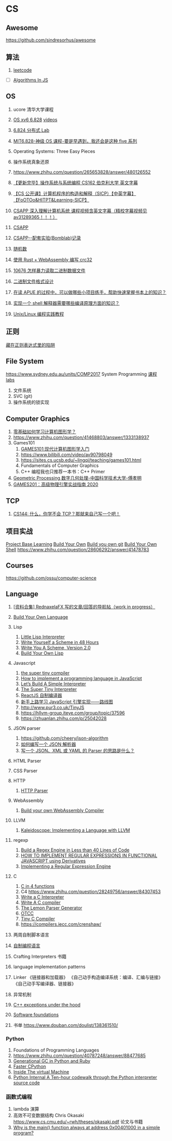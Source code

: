 # CS

## Awesome

https://github.com/sindresorhus/awesome

## 算法

1. [leetcode](https://www.zhihu.com/question/280279208/answer/1118675237)

- [ ] [Algorithms In JS](https://github.com/trekhleb/javascript-algorithms?utm_source=gold_browser_extension)

## OS

1. ucore 清华大学课程
1. [OS xv6 6.828](https://pdos.csail.mit.edu/6.828/2018/schedule.html) [videos](https://www.bilibili.com/video/BV1px411E7ST)
1. [6.824 分布式 Lab](http://nil.csail.mit.edu/6.824/2018/schedule.html)
1. [MIT6.828-神级 OS 课程-要是早遇到，我还会是这种 five 系列](https://zhuanlan.zhihu.com/p/74028717)
1. Operating Systems: Three Easy Pieces
1. 操作系统真象还原
1. https://www.zhihu.com/question/265653828/answer/480126552
1. [【更新完毕】操作系统与系统编程 CS162 伯克利大学 英文字幕](https://www.bilibili.com/video/BV1SW411q7yp)
1. [【CS 公开课】计算机程序的构造和解释（SICP）【中英字幕】【FoOTOo&HITPT&Learning-SICP】](https://www.bilibili.com/video/BV1Xx41117tr)
1. [CSAPP 深入理解计算机系统 课程视频含英文字幕（精校字幕视频见 av31289365！！！）](https://www.bilibili.com/video/BV1XW411A7fB)
1. [CSAPP](https://www.zhihu.com/question/20402534/answer/223555103)
1. [CSAPP--配套实验(Bomblab)记录](https://www.jianshu.com/p/479333cbccc4)

1. [随机数](https://zhuanlan.zhihu.com/p/205359984)

1. [使用 Rust + WebAssembly 编写 crc32](https://zhuanlan.zhihu.com/p/39003377)

1. [10676 怎样暴力读取二进制数据文件](https://zhuanlan.zhihu.com/p/27988983)
1. [二进制文件格式设计](https://zhuanlan.zhihu.com/p/20693043)

1. [在读 APUE 的过程中，可以做哪些小项目练手，帮助快速掌握书本上的知识？](https://www.zhihu.com/question/25303808)
1. [实现一个 shell 解释器需要哪些编译原理方面的知识？](https://www.zhihu.com/question/28606292/answer/41478783)
1. [Unix/Linux 编程实践教程]()

## 正则

[藏在正则表达式里的陷阱](https://zhuanlan.zhihu.com/p/38278481)

## File System

https://www.sydney.edu.au/units/COMP2017 System Programming [课程 labs](https://www.zhihu.com/question/356351510/answer/1578302782)

1. 文件系统
1. SVC (git)
1. 操作系统的锁实现

## Computer Graphics

1. [零基础如何学习计算机图形学？](https://www.zhihu.com/question/41468803/answer/1811541335)
1. https://www.zhihu.com/question/41468803/answer/1333138937
1. Games101
   1. [GAMES101:现代计算机图形学入门](http://games-cn.org/intro-graphics/)
   1. https://www.bilibili.com/video/av90798049
   1. https://sites.cs.ucsb.edu/~lingqi/teaching/games101.html
   1. Fundamentals of Computer Graphics
   1. C++ 编程我也只推荐一本书：C++ Primer
1. [Geometric Processing 数字几何处理-中国科学技术大学-傅孝明](https://www.bilibili.com/video/BV1B54y1B7Uc?from=search&seid=13085399300730920132)
1. [GAMES201：高级物理引擎实战指南 2020](https://www.bilibili.com/video/BV1ZK411H7Hc?from=search&seid=5195290021208890151)

## TCP

1. [CS144: 什么，你学不会 TCP？那就来自己写一个吧！](https://zhuanlan.zhihu.com/p/175998415)

## 项目实战

[Project Base Learning](https://github.com/tuvtran/project-based-learning)
[Build Your Own](https://github.com/danistefanovic/build-your-own-x)
[Build you own git](https://kushagra.dev/blog/build-git-learn-git/)
[Build Your Own Shell](https://brennan.io/2015/01/16/write-a-shell-in-c/)
https://www.zhihu.com/question/28606292/answer/41478783

## Courses

https://github.com/ossu/computer-science

## Language

1. [[资料合集] RednaxelaFX 写的文章/回答的导航帖（work in progress） ](https://zhuanlan.zhihu.com/p/25042028)
1. [Build Your Own Language](https://github.com/danistefanovic/build-your-own-x#build-your-own-programming-language)
1. Lisp
   1. [Little Lisp Interpreter](https://maryrosecook.com/blog/post/little-lisp-interpreter)
   1. [Write Yourself a Scheme in 48 Hours](https://upload.wikimedia.org/wikipedia/commons/a/aa/Write_Yourself_a_Scheme_in_48_Hours.pdf)
   1. [Write You A Scheme, Version 2.0](https://wespiser.com/writings/wyas/00_overview.html)
   1. [Build Your Own Lisp](http://buildyourownlisp.com/)
1. Javascript
   1. [the super tiny compiler](https://www.bilibili.com/video/BV1gp4y167Z4)
   1. [How to implement a programming language in JavaScript](http://lisperator.net/pltut/)
   1. [Let’s Build A Simple Interpreter](https://ruslanspivak.com/lsbasi-part1/)
   1. [The Super Tiny Interpreter](https://github.com/keyz/the-super-tiny-interpreter)
   1. [ReactJS 自制编译器](https://www.bilibili.com/video/BV1BJ411p71e?p=2)
   1. [新手上路学习 JavaScript 引擎实现——路线图](https://zhuanlan.zhihu.com/p/20505562)
   1. http://www.pur3.co.uk/TinyJS
   1. https://hllvm-group.iteye.com/group/topic/37596
   1. https://zhuanlan.zhihu.com/p/25042028
1. JSON parser
   1. https://github.com/cheery/json-algorithm
   1. [如何编写一个 JSON 解析器](https://www.liaoxuefeng.com/article/994977272296736)
   1. [写一个 JSON、XML 或 YAML 的 Parser 的思路是什么？](https://www.zhihu.com/question/24640264)
1. HTML Parser
1. CSS Parser
1. HTTP
   1. [HTTP Parser](https://zhuanlan.zhihu.com/p/100660049)
1. WebAssembly
   1. [Build your own WebAssembly Compiler](https://blog.scottlogic.com/2019/05/17/webassembly-compiler.html)
1. LLVM
   1. [Kaleidoscope: Implementing a Language with LLVM](https://llvm.org/docs/tutorial/#kaleidoscope-implementing-a-language-with-llvm)
1. regexp
   1. [Build a Regex Engine in Less than 40 Lines of Code](https://nickdrane.com/build-your-own-regex/)
   1. [HOW TO IMPLEMENT REGULAR EXPRESSIONS IN FUNCTIONAL JAVASCRIPT using Derivatives](http://dpk.io/dregs/toydregs)
   1. [Implementing a Regular Expression Engine](https://deniskyashif.com/2019/02/17/implementing-a-regular-expression-engine/)
1. C
   1. [C in 4 functions](https://github.com/rswier/c4)
   1. C4 https://www.zhihu.com/question/28249756/answer/84307453
   1. [Write a C Interpreter](https://github.com/lotabout/write-a-C-interpreter)
   1. [Write A C compiler](https://norasandler.com/2017/11/29/Write-a-Compiler.html)
   1. [The Lemon Parser Generator](http://www.hwaci.com/sw/lemon/)
   1. [OTCC](https://bellard.org/otcc/otccn.c)
   1. [Tiny C Compiler](https://bellard.org/tcc/)
   1. https://compilers.iecc.com/crenshaw/
1. 两周自制脚本语言
1. [自制编程语言](https://book.douban.com/subject/25735333/)
1. Crafting Interpreters 书籍
1. language implementation patterns
1. Linker 《链接器和加载器》 《自己动手构造编译系统：编译、汇编与链接》 《自己动手写编译器、链接器》
1. 异常机制
1. [C++ exceptions under the hood](https://zhuanlan.zhihu.com/p/406894769)

1. [Software foundations](https://softwarefoundations.cis.upenn.edu/)
1. 书单 https://www.douban.com/doulist/138361510/

### Python

1. Foundations of Programming Languages
1. https://www.zhihu.com/question/40787248/answer/88477685
1. [Generational GC in Python and Ruby](http://patshaughnessy.net/2013/10/30/generational-gc-in-python-and-ruby)
1. [Faster CPython](https://faster-cpython.readthedocs.io/)
1. [Inside The virtual Machine]()
1. [Python Internal A Ten-hour codewalk through the Python interpreter source code](https://www.youtube.com/playlist?list=PLzV58Zm8FuBL6OAv1Yu6AwXZrnsFbbR0S)

### 函数式编程

1. lambda 演算
1. 高效不可变数据结构 Chris Okasaki https://www.cs.cmu.edu/~rwh/theses/okasaki.pdf 论文与书籍
1. [Why is the main() function always at address 0x00401000 in a simple program?](https://devblogs.microsoft.com/oldnewthing/20211006-00/?p=105770)
